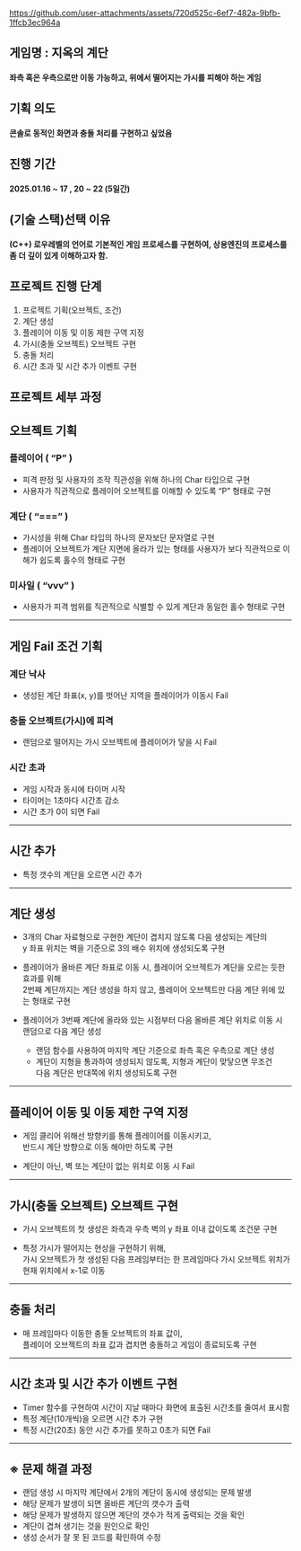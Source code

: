 https://github.com/user-attachments/assets/720d525c-6ef7-482a-9bfb-1ffcb3ec964a


## 게임명 : 지옥의 계단
#### 좌측 혹은 우측으로만 이동 가능하고, 위에서 떨어지는 가시를 피해야 하는 게임


## 기획 의도
#### 콘솔로 동적인 화면과 충돌 처리를 구현하고 싶었음


## 진행 기간
#### 2025.01.16 ~ 17 , 20 ~ 22 (5일간)


## (기술 스택)선택 이유
#### (C++) 로우레벨의 언어로 기본적인 게임 프로세스를 구현하여, 상용엔진의 프로세스를 좀 더 깊이 있게 이해하고자 함.


## 프로젝트 진행 단계
1. 프로젝트 기획(오브젝트, 조건)
2. 계단 생성
3. 플레이어 이동 및 이동 제한 구역 지정
4. 가시(충돌 오브젝트) 오브젝트 구현
5. 충돌 처리
6. 시간 초과 및 시간 추가 이벤트 구현


## 프로젝트 세부 과정
## 오브젝트 기획

### 플레이어 ( “P” )
- 피격 판정 및 사용자의 조작 직관성을 위해 하나의 Char 타입으로 구현  
- 사용자가 직관적으로 플레이어 오브젝트를 이해할 수 있도록 “P” 형태로 구현

### 계단 ( “===” )
- 가시성을 위해 Char 타입의 하나의 문자보단 문자열로 구현  
- 플레이어 오브젝트가 계단 지면에 올라가 있는 형태를 사용자가 보다 직관적으로 이해가 쉽도록 홀수의 형태로 구현

### 미사일 ( “vvv” )
- 사용자가 피격 범위를 직관적으로 식별할 수 있게 계단과 동일한 홀수 형태로 구현

---

## 게임 Fail 조건 기획

### 계단 낙사
- 생성된 계단 좌표(x, y)를 벗어난 지역을 플레이어가 이동시 Fail

### 충돌 오브젝트(가시)에 피격
- 랜덤으로 떨어지는 가시 오브젝트에 플레이어가 닿을 시 Fail

### 시간 초과
- 게임 시작과 동시에 타이머 시작  
- 타이머는 1초마다 시간초 감소  
- 시간 초가 0이 되면 Fail

---

## 시간 추가
- 특정 갯수의 계단을 오르면 시간 추가

---

## 계단 생성

- 3개의 Char 자료형으로 구현한 계단이 겹치지 않도록 다음 생성되는 계단의  
  y 좌표 위치는 벽을 기준으로 3의 배수 위치에 생성되도록 구현

- 플레이어가 올바른 계단 좌표로 이동 시, 플레이어 오브젝트가 계단을 오르는 듯한 효과를 위해  
  2번째 계단까지는 계단 생성을 하지 않고, 플레이어 오브젝트만 다음 계단 위에 있는 형태로 구현

- 플레이어가 3번째 계단에 올라와 있는 시점부터 다음 올바른 계단 위치로 이동 시  
  랜덤으로 다음 계단 생성  
  - 랜덤 함수를 사용하여 마지막 계단 기준으로 좌측 혹은 우측으로 계단 생성  
  - 계단이 지형을 통과하여 생성되지 않도록, 지형과 계단이 맞닿으면 무조건  
    다음 계단은 반대쪽에 위치 생성되도록 구현

---

## 플레이어 이동 및 이동 제한 구역 지정

- 게임 클리어 위해선 방향키를 통해 플레이어를 이동시키고,  
  반드시 계단 방향으로 이동 해야만 하도록 구현

- 계단이 아닌, 벽 또는 계단이 없는 위치로 이동 시 Fail

---

## 가시(충돌 오브젝트) 오브젝트 구현

- 가시 오브젝트의 첫 생성은 좌측과 우측 벽의 y 좌표 이내 값이도록 조건문 구현

- 특정 가시가 떨어지는 현상을 구현하기 위해,  
  가시 오브젝트가 첫 생성된 다음 프레임부터는 한 프레임마다 가시 오브젝트 위치가  
  현재 위치에서 x-1로 이동

---

## 충돌 처리

- 매 프레임마다 이동한 충돌 오브젝트의 좌표 값이,  
  플레이어 오브젝트의 좌표 값과 겹치면 충돌하고 게임이 종료되도록 구현

---

## 시간 초과 및 시간 추가 이벤트 구현

- Timer 함수를 구현하여 시간이 지날 때마다 화면에 표출된 시간초를 줄여서 표시함  
- 특정 계단(10개씩)을 오르면 시간 추가 구현  
- 특정 시간(20초) 동안 시간 추가를 못하고 0초가 되면 Fail

---

## ※ 문제 해결 과정

- 랜덤 생성 시 마지막 계단에서 2개의 계단이 동시에 생성되는 문제 발생  
- 해당 문제가 발생이 되면 올바른 계단의 갯수가 출력  
- 해당 문제가 발생하지 않으면 계단의 갯수가 적게 출력되는 것을 확인  
- 계단이 겹쳐 생기는 것을 원인으로 확인  
- 생성 순서가 잘 못 된 코드를 확인하여 수정
